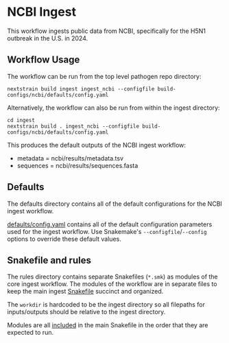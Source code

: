 # NCBI Ingest

This workflow ingests public data from NCBI, specifically for the H5N1 outbreak
in the U.S. in 2024.

## Workflow Usage

The workflow can be run from the top level pathogen repo directory:
```
nextstrain build ingest ingest_ncbi --configfile build-configs/ncbi/defaults/config.yaml
```

Alternatively, the workflow can also be run from within the ingest directory:
```
cd ingest
nextstrain build . ingest_ncbi --configfile build-configs/ncbi/defaults/config.yaml
```

This produces the default outputs of the NCBI ingest workflow:

- metadata      = ncbi/results/metadata.tsv
- sequences     = ncbi/results/sequences.fasta


## Defaults

The defaults directory contains all of the default configurations for the NCBI ingest workflow.

[defaults/config.yaml](defaults/config.yaml) contains all of the default configuration parameters
used for the ingest workflow. Use Snakemake's `--configfile`/`--config`
options to override these default values.

## Snakefile and rules

The rules directory contains separate Snakefiles (`*.smk`) as modules of the core ingest workflow.
The modules of the workflow are in separate files to keep the main ingest [Snakefile](Snakefile) succinct and organized.

The `workdir` is hardcoded to be the ingest directory so all filepaths for
inputs/outputs should be relative to the ingest directory.

Modules are all [included](https://snakemake.readthedocs.io/en/stable/snakefiles/modularization.html#includes)
in the main Snakefile in the order that they are expected to run.

